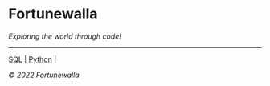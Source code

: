# Fortunewalla
_Exploring the world through code!_
<hr />

[SQL](/sql.md) | [Python](python.md) | []()

_© 2022 Fortunewalla_
        
